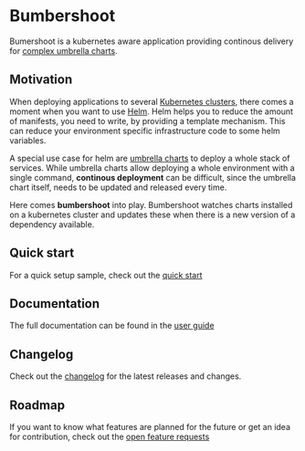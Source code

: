 # Bumbershoot

Bumershoot is a kubernetes aware application providing continous delivery for [complex umbrella charts](https://github.com/kubernetes/helm/blob/master/docs/charts_tips_and_tricks.md#complex-charts-with-many-dependencies).

## Motivation

When deploying applications to several [Kubernetes clusters](https://kubernetes.io), there comes a moment when you want to use 
[Helm](https://helm.sh). 
Helm helps you to reduce the amount of manifests, you need to write, by providing a template mechanism.
This can reduce your environment specific infrastructure code to some helm variables. 

A special use case for helm are [umbrella charts](https://github.com/kubernetes/helm/blob/master/docs/charts_tips_and_tricks.md#complex-charts-with-many-dependencies) to deploy a whole stack of services. 
While umbrella charts allow deploying a whole environment with a single command, **continous deployment** can be difficult, since the umbrella chart itself, needs to be updated and released every time.

Here comes **bumbershoot** into play. 
Bumbershoot watches charts installed on a kubernetes cluster and updates these when there is a new version of a dependency available.

## Quick start

For a quick setup sample, check out the [quick start](docs/quickstart.md)

## Documentation

The full documentation can be found in the [user guide](docs/user-guide.md)

## Changelog 

Check out the [changelog](CHANGELOG.md) for the latest releases and changes.

## Roadmap

If you want to know what features are planned for the future or get an idea for contribution, check out the [open feature requests](https://github.com/deviceinsight/bumbershoot/issues?q=is%3Aissue+is%3Aopen+label%3Aenhancement)
